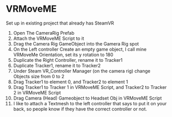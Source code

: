 # VRMoveME

Set up in existing project that already has SteamVR

1. Open The CameraRig Prefab
1. Attach the VRMoveME Script to it
1. Drag the Camera Rig GameObject into the Gamera Rig spot
1. On the Left controller Create an empty game object, I call mine VRMoveMe Orientation, set its y rotation to 180
1. Duplicate the Right Controller, rename it to Tracker1
1. Duplicate Tracker1, rename it to Tracker2
1. Under Steam VR_Controller Manager (on the camera rig) change Objects size from 0 to 2
1. Drag Tracker1 to element 0, and Tracker2 to element 1
1. Drag Tracker1 to Tracker 1 in VRMoveME Script, and Tracker2 to Tracker 2 in VRMoveME Script
1. Drag Camera (Head) Gameobject to Headset Obj in VRMoveME Script
1. I like to attach a Textmesh to the left controller that says to put it on your back, so people know if they have the correct controller or not.
